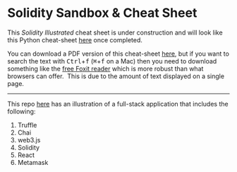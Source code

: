 # Solidity Sandbox & Cheat Sheet
This *Solidity Illustrated* cheat sheet is under construction and will look like this Python cheat-sheet [here](https://richard-burd.github.io/python-illustrated/) once completed.

You can download a PDF version of this cheat-sheet [here](https://drive.google.com/uc?id=14xrrOQwRrBVs7flUg1MeC_axKQZRG9lD&export=download), but if you want to search the text with <kbd>Ctrl</kbd>+<kbd>f</kbd> (<kbd>⌘</kbd>+<kbd>f</kbd> on a Mac) then you need to download something like the [free Foxit reader](https://www.foxit.com/pdf-reader/) which is more robust than what browsers can offer.&nbsp;  This is due to the amount of text displayed on a single page.&nbsp;

---
This repo [here](https://github.com/Richard-Burd/social-network) has an illustration of a full-stack application that includes the following:
1. Truffle
2. Chai
3. web3.js
4. Solidity
5. React
6. Metamask
